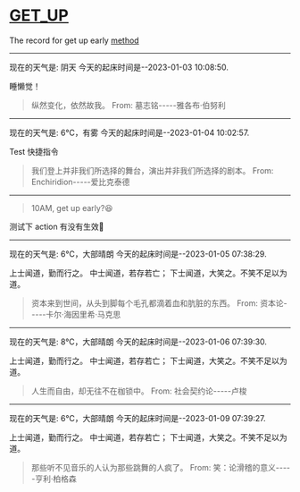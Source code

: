 # [GET_UP](https://github.com/ISheepp/2023/issues/1)

The record for get up early
[method](https://github.com/yihong0618/gitblog/issues/198)

---

现在的天气是: 阴天
今天的起床时间是--2023-01-03 10:08:50.

 睡懒觉！

 >  纵然变化，依然故我。 
 From: 墓志铭-----雅各布·伯努利

---

现在的天气是: 6°C，有雾
今天的起床时间是--2023-01-04 10:02:57.

 Test 快捷指令

 >  我们登上并非我们所选择的舞台，演出并非我们所选择的剧本。 
 From: Enchiridion-----爱比克泰德

---

> 10AM, get up early?😆

测试下 action 有没有生效🤔


---

现在的天气是: 6°C，大部晴朗
今天的起床时间是--2023-01-05 07:38:29.

 上士闻道，勤而行之。
中士闻道，若存若亡；
下士闻道，大笑之。不笑不足以为道。

 >  资本来到世间，从头到脚每个毛孔都滴着血和肮脏的东西。 
 From: 资本论-----卡尔·海因里希·马克思

---

现在的天气是: 8°C，大部晴朗
今天的起床时间是--2023-01-06 07:39:30.

 上士闻道，勤而行之。
中士闻道，若存若亡；
下士闻道，大笑之。不笑不足以为道。

 >  人生而自由，却无往不在枷锁中。 
 From: 社会契约论-----卢梭

---

现在的天气是: 6°C，大部晴朗
今天的起床时间是--2023-01-09 07:39:27.

 上士闻道，勤而行之。
中士闻道，若存若亡；
下士闻道，大笑之。不笑不足以为道。

 >  那些听不见音乐的人认为那些跳舞的人疯了。 
 From: 笑：论滑稽的意义-----亨利·柏格森
